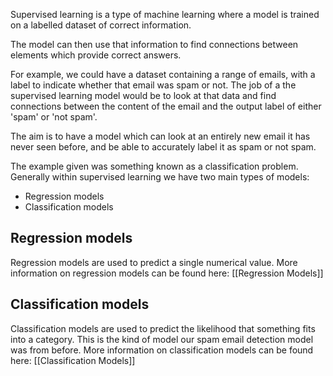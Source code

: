 Supervised learning is a type of machine learning where a model is trained on a labelled dataset of correct information. 

The model can then use that information to find connections between elements which provide correct answers.

For example, we could have a dataset containing a range of emails, with a label to indicate whether that email was spam or not. The job of a the supervised learning model would be to look at that data and find connections between the content of the email and the output label of either 'spam' or 'not spam'.

The aim is to have a model which can look at an entirely new email it has never seen before, and be able to accurately label it as spam or not spam.

The example given was something known as a classification problem. Generally within supervised learning we have two main types of models:

-  Regression models
-  Classification models

## Regression models

Regression models are used to predict a single numerical value. More information on regression models can be found here: [[Regression Models]]

## Classification models

Classification models are used to predict the likelihood that something fits into a category. This is the kind of model our spam email detection model was from before. More information on classification models can be found here: [[Classification Models]]
